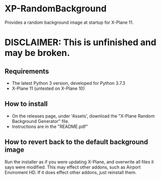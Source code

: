 # XP-RandomBackground
Provides a random background image at startup for X-Plane 11.

# DISCLAIMER: This is unfinished and may be broken.

## Requirements
- The latest Python 3 version, developed for Python 3.7.3
- X-Plane 11 (untested on X-Plane 10)

## How to install
- On the releases page, under 'Assets', download the "X-Plane Random Background Generator" file.
- Instructions are in the "README.pdf"

## How to revert back to the default background image
Run the installer as if you were updating X-Plane, and overwrite all files it says were modified. This may effect other addons, such as Airport Enviroment HD. If it does effect other addons, just reinstall them.
